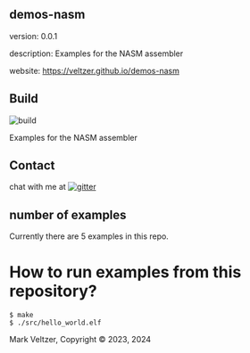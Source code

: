 ## demos-nasm

version: 0.0.1

description: Examples for the NASM assembler

website: https://veltzer.github.io/demos-nasm

## Build

![build](https://github.com/veltzer/demos-nasm/workflows/build/badge.svg)

Examples for the NASM assembler

## Contact

chat with me at [![gitter](https://badges.gitter.im/Join%20Chat.svg)](https://gitter.im/veltzer/mark.veltzer)

## number of examples 

Currently there are 5 examples in this repo.

# How to run examples from this repository?

	$ make
	$ ./src/hello_world.elf

Mark Veltzer, Copyright © 2023, 2024
